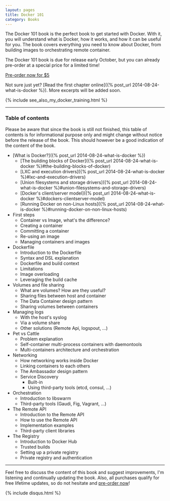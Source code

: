 ```yaml
---
layout: pages
title: Docker 101
category: Books
---
```


The Docker 101 book is the perfect book to get started with Docker. With it, you will understand what is Docker, how it works, and how it can be useful for you. The book covers everything you need to know about Docker, from building images to orchestrating remote container.

The Docker 101 book is due for release early October, but you can already pre-order at a special price for a limited time!

<div class="pre-order"><a href="http://gum.co/docker-101?wanted=true" class="btn btn-success">Pre-order now for $5</a></div>

Not sure just yet? [Read the first chapter online]({% post_url 2014-08-24-what-is-docker %}). More excerpts will be added soon.

{% include see_also_my_docker_training.html %}

---

### Table of contents

Please be aware that since the book is still not finished, this table of contents is for informational purpose only and might change without notice before the release of the book. This should however be a good indication of the content of the book.

* [What is Docker?]({% post_url 2014-08-24-what-is-docker %})
  * [The building blocks of Docker]({% post_url 2014-08-24-what-is-docker %}#the-building-blocks-of-docker)
  * [LXC and execution drivers]({% post_url 2014-08-24-what-is-docker %}#lxc-and-execution-drivers)
  * [Union filesystems and storage drivers]({% post_url 2014-08-24-what-is-docker %}#union-filesystems-and-storage-drivers)
  * [Docker's client/server model]({% post_url 2014-08-24-what-is-docker %}#dockers-clientserver-model)
  * [Running Docker on non-Linux hosts]({% post_url 2014-08-24-what-is-docker %}#running-docker-on-non-linux-hosts)
* First steps
  * Container vs Image, what's the difference?
  * Creating a container
  * Committing a container
  * Re-using an image
  * Managing containers and images
* Dockerfile
  * Introduction to the Dockerfile
  * Syntax and DSL explanation
  * Dockerfile and build context
  * Limitations
  * Image overloading
  * Leveraging the build cache
* Volumes and file sharing
  * What are volumes? How are they useful?
  * Sharing files between host and container
  * The Data Container design pattern
  * Sharing volumes between containers
* Managing logs
  * With the host's syslog
  * Via a volume share
  * Other solutions (Remote Api, logspout, ...)
* Pet vs Cattle
  * Problem explanation
  * Self-container multi-process containers with daemontools
  * Multi-containers architecture and orchestration
* Networking
  * How networking works inside Docker
  * Linking containers to each others
  * The Ambassador design pattern
  * Service Discovery
    * Built-in
    * Using third-party tools (etcd, consul, ...)
* Orchestration
  * Introduction to libswarm
  * Third-party tools (Gaudi, Fig, Vagrant, ...)
* The Remote API
  * Introduction to the Remote API
  * How to use the Remote API
  * Implementation examples
  * Third-party client libraries
* The Registry
  * Introduction to Docker Hub
  * Trusted builds
  * Setting up a private registry
  * Private registry and authentication

---
Feel free to discuss the content of this book and suggest improvements, I'm listening and continually updating the book. Also, all purchases qualify for free lifetime updates, so do not hesitate and <a href="https://gum.co/docker-101?wanted=true">pre-order now</a>!

{% include disqus.html %}